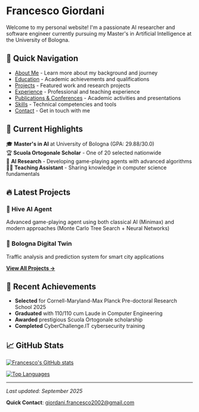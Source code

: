 # Francesco Giordani

Welcome to my personal website! I'm a passionate AI researcher and software engineer currently pursuing my Master's in Artificial Intelligence at the University of Bologna.

## 🚀 Quick Navigation

- [About Me](./about.md) - Learn more about my background and journey
- [Education](./education.md) - Academic achievements and qualifications
- [Projects](./projects.md) - Featured work and research projects
- [Experience](./experience.md) - Professional and teaching experience
- [Publications & Conferences](./conferences.md) - Academic activities and presentations
- [Skills](./skills.md) - Technical competencies and tools
- [Contact](./contact.md) - Get in touch with me

## 🎯 Current Highlights

🎓 **Master's in AI** at University of Bologna (GPA: 29.88/30.0)  
🏆 **Scuola Ortogonale Scholar** - One of 20 selected nationwide  
🤖 **AI Research** - Developing game-playing agents with advanced algorithms  
👨‍🏫 **Teaching Assistant** - Sharing knowledge in computer science fundamentals

## 🔥 Latest Projects

### 🐝 Hive AI Agent
Advanced game-playing agent using both classical AI (Minimax) and modern approaches (Monte Carlo Tree Search + Neural Networks)

### 🚗 Bologna Digital Twin
Traffic analysis and prediction system for smart city applications

[**View All Projects →**](./projects.md)

## 🌟 Recent Achievements

- **Selected** for Cornell-Maryland-Max Planck Pre-doctoral Research School 2025
- **Graduated** with 110/110 cum Laude in Computer Engineering
- **Awarded** prestigious Scuola Ortogonale scholarship
- **Completed** CyberChallenge.IT cybersecurity training

## 📈 GitHub Stats

[![Francesco's GitHub stats](https://github-readme-stats.vercel.app/api?username=YOUR_USERNAME&show_icons=true&theme=dark)](https://github.com/anuraghazra/github-readme-stats)

[![Top Languages](https://github-readme-stats.vercel.app/api/top-langs/?username=YOUR_USERNAME&layout=compact&theme=dark)](https://github.com/anuraghazra/github-readme-stats)

---

*Last updated: September 2025*

**Quick Contact**: [giordani.francesco2002@gmail.com](mailto:giordani.francesco2002@gmail.com)